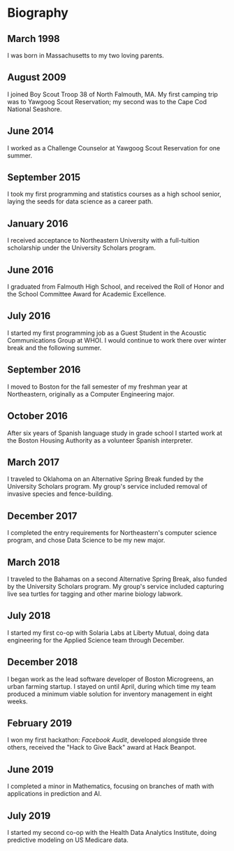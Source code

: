 # Biography

## March 1998 
   I was born in Massachusetts to my two loving parents.
## August 2009
   I joined Boy Scout Troop 38 of North Falmouth, MA. My first camping trip was to Yawgoog Scout Reservation; my second 
   was to the Cape Cod National Seashore.
## June 2014 
   I worked as a Challenge Counselor at Yawgoog Scout Reservation for one summer.
## September 2015
   I took my first programming and statistics courses as a high school senior, laying the seeds for data science as a 
   career path.
## January 2016
   I received acceptance to Northeastern University with a full-tuition scholarship under the University Scholars 
   program.
## June 2016 
   I graduated from Falmouth High School, and received the Roll of Honor and the School Committee Award for Academic 
   Excellence.
## July 2016 
   I started my first programming job as a Guest Student in the Acoustic Communications Group at WHOI. I would continue 
   to work there over winter break and the following summer.
## September 2016 
   I moved to Boston for the fall semester of my freshman year at Northeastern, originally as a Computer Engineering 
   major. 
## October 2016 
   After six years of Spanish language study in grade school I started work at the Boston Housing Authority as a 
   volunteer Spanish interpreter.
## March 2017 
   I traveled to Oklahoma on an Alternative Spring Break funded by the University Scholars program. My group's service
   included removal of invasive species and fence-building.
## December 2017 
   I completed the entry requirements for Northeastern's computer science program, and chose Data Science to be my new 
   major.
## March 2018 
   I traveled to the Bahamas on a second Alternative Spring Break, also funded by the University Scholars program. My 
   group's service included capturing live sea turtles for tagging and other marine biology labwork. 
## July 2018 
   I started my first co-op with Solaria Labs at Liberty Mutual, doing data engineering for the Applied Science team 
   through December.
## December 2018 
   I began work as the lead software developer of Boston Microgreens, an urban farming startup. I stayed on until 
   April, during which time my team produced a minimum viable solution for inventory management in eight weeks.
## February 2019 
   I won my first hackathon: _Facebook Audit_, developed alongside three others, received the "Hack to Give Back" 
   award at Hack Beanpot.
## June 2019
   I completed a minor in Mathematics, focusing on branches of math with applications in prediction and AI.
## July 2019 
   I started my second co-op with the Health Data Analytics Institute, doing predictive modeling on US Medicare data. 